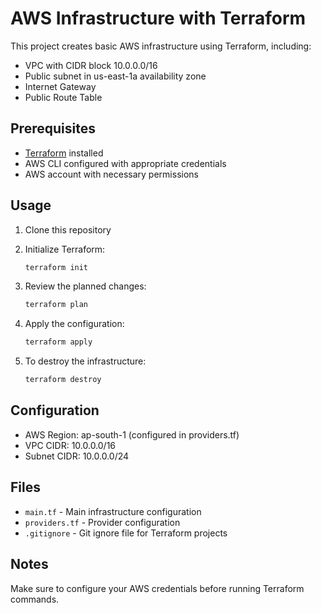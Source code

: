 # AWS Infrastructure with Terraform

This project creates basic AWS infrastructure using Terraform, including:

- VPC with CIDR block 10.0.0.0/16
- Public subnet in us-east-1a availability zone
- Internet Gateway
- Public Route Table

## Prerequisites

- [Terraform](https://www.terraform.io/downloads.html) installed
- AWS CLI configured with appropriate credentials
- AWS account with necessary permissions

## Usage

1. Clone this repository
2. Initialize Terraform:
   ```bash
   terraform init
   ```

3. Review the planned changes:
   ```bash
   terraform plan
   ```

4. Apply the configuration:
   ```bash
   terraform apply
   ```

5. To destroy the infrastructure:
   ```bash
   terraform destroy
   ```

## Configuration

- AWS Region: ap-south-1 (configured in providers.tf)
- VPC CIDR: 10.0.0.0/16
- Subnet CIDR: 10.0.0.0/24

## Files

- `main.tf` - Main infrastructure configuration
- `providers.tf` - Provider configuration
- `.gitignore` - Git ignore file for Terraform projects

## Notes

Make sure to configure your AWS credentials before running Terraform commands.
